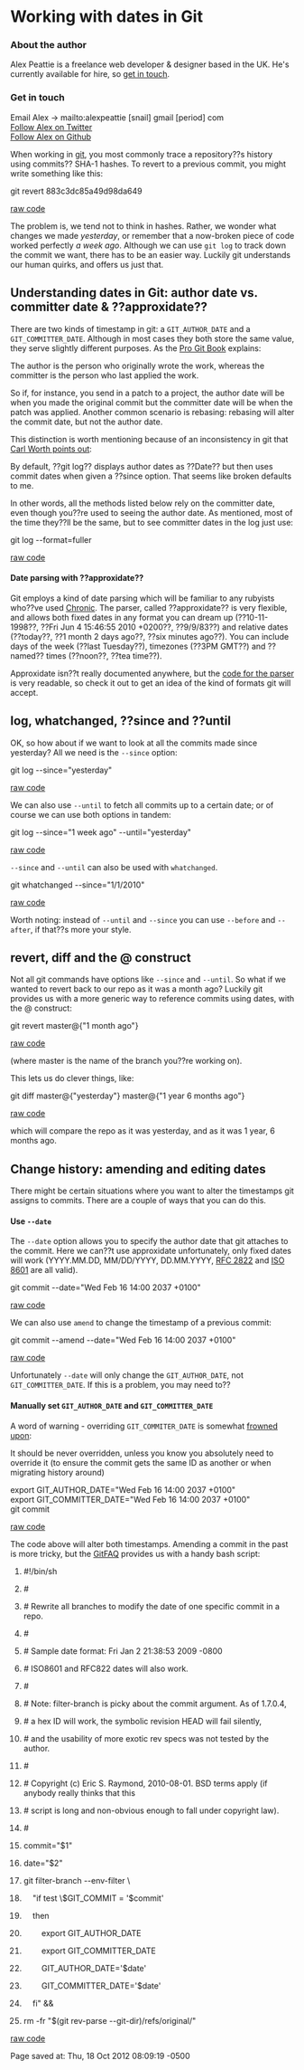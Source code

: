 <div id="wikitext">

<div class="vspace">

</div>

Working with dates in Git
=========================

<div class="frame rfloat">

### About the author

Alex Peattie is a freelance web developer & designer based in the UK.
He's currently available for hire, so [get in
touch](http://www.alexpeattie.com/contact/).

<div class="vspace">

</div>

### Get in touch

<span class="_deob"><span class="_t">Email Alex</span> -\> <span
class="_m">mailto:alexpeattie<span class="_a"> [snail] </span>gmail<span
class="_d"> [period] </span>com</span></span>\
[Follow Alex on Twitter](http://twitter.com/alexpeattie)\
[Follow Alex on Github](https://github.com/alexpeattie)

</div>

When working in [git](http://git-scm.com/), you most commonly trace a
repository??s history using commits?? SHA-1 hashes. To revert to a
previous commit, you might write something like this:

<div class="vspace">

</div>

<div id="sourceblock1" class="sourceblock">

<div class="sourceblocktext">

<div class="bash">

<span class="kw2">git revert</span> 883c3dc85a49d98da649

</div>

</div>

<div class="sourceblocklink">

[raw
code](http://wiki.tamouse.org?n=Technology.WorkingWithDatesInGit?action=sourceblock&num=1)

</div>

</div>

The problem is, we tend not to think in hashes. Rather, we wonder what
changes we made *yesterday*, or remember that a now-broken piece of code
worked perfectly *a week ago*. Although we can use `git log` to track
down the commit we want, there has to be an easier way. Luckily git
understands our human quirks, and offers us just that.

<div class="vspace">

</div>

Understanding dates in Git: author date vs. committer date & ??approxidate??
----------------------------------------------------------------------------

There are two kinds of timestamp in git: a `GIT_AUTHOR_DATE` and a
`GIT_COMMITTER_DATE`. Although in most cases they both store the same
value, they serve slightly different purposes. As the [Pro Git
Book](http://progit.org/book/ch2-3.html) explains:

<div class="vspace">

</div>

<div class="indent">

The author is the person who originally wrote the work, whereas the
committer is the person who last applied the work.

</div>

So if, for instance, you send in a patch to a project, the author date
will be when you made the original commit but the committer date will be
when the patch was applied. Another common scenario is rebasing:
rebasing will alter the commit date, but not the author date.

This distinction is worth mentioning because of an inconsistency in git
that [Carl Worth points out](http://cworth.org/hgbook-git/tour/):

<div class="vspace">

</div>

<div class="indent">

By default, ??git log?? displays author dates as ??Date?? but then uses
commit dates when given a ??since option. That seems like broken
defaults to me.

</div>

In other words, all the methods listed below rely on the committer date,
even though you??re used to seeing the author date. As mentioned, most
of the time they??ll be the same, but to see committer dates in the log
just use:

<div class="vspace">

</div>

<div id="sourceblock2" class="sourceblock">

<div class="sourceblocktext">

<div class="bash">

<span class="kw2">git log</span> <span
class="re5">--format</span>=fuller

</div>

</div>

<div class="sourceblocklink">

[raw
code](http://wiki.tamouse.org?n=Technology.WorkingWithDatesInGit?action=sourceblock&num=2)

</div>

</div>

<div class="vspace">

</div>

#### Date parsing with ??approxidate??

Git employs a kind of date parsing which will be familiar to any
rubyists who??ve used [Chronic](http://chronic.rubyforge.org/). The
parser, called ??approxidate?? is very flexible, and allows both fixed
dates in any format you can dream up (??10-11-1998??, ??Fri Jun 4
15:46:55 2010 +0200??, ??9/9/83??) and relative dates (??today??, ??1
month 2 days ago??, ??six minutes ago??). You can include days of the
week (??last Tuesday??), timezones (??3PM GMT??) and ??named?? times
(??noon??, ??tea time??).

Approxidate isn??t really documented anywhere, but the [code for the
parser](https://github.com/git/git/blob/master/date.c) is very readable,
so check it out to get an idea of the kind of formats git will accept.

<div class="vspace">

</div>

log, whatchanged, ??since and ??until
-------------------------------------

OK, so how about if we want to look at all the commits made since
yesterday? All we need is the `--since` option:

<div class="vspace">

</div>

<div id="sourceblock3" class="sourceblock">

<div class="sourceblocktext">

<div class="bash">

<span class="kw2">git log</span> <span class="re5">--since</span>=<span
class="st0">"yesterday"</span>

</div>

</div>

<div class="sourceblocklink">

[raw
code](http://wiki.tamouse.org?n=Technology.WorkingWithDatesInGit?action=sourceblock&num=3)

</div>

</div>

We can also use `--until` to fetch all commits up to a certain date; or
of course we can use both options in tandem:

<div class="vspace">

</div>

<div id="sourceblock4" class="sourceblock">

<div class="sourceblocktext">

<div class="bash">

<span class="kw2">git log</span> <span class="re5">--since</span>=<span
class="st0">"1 week ago"</span> <span class="re5">--until</span>=<span
class="st0">"yesterday"</span>

</div>

</div>

<div class="sourceblocklink">

[raw
code](http://wiki.tamouse.org?n=Technology.WorkingWithDatesInGit?action=sourceblock&num=4)

</div>

</div>

`--since` and `--until` can also be used with `whatchanged`.

<div class="vspace">

</div>

<div id="sourceblock5" class="sourceblock">

<div class="sourceblocktext">

<div class="bash">

<span class="kw2">git whatchanged</span> <span
class="re5">--since</span>=<span class="st0">"1/1/2010"</span>

</div>

</div>

<div class="sourceblocklink">

[raw
code](http://wiki.tamouse.org?n=Technology.WorkingWithDatesInGit?action=sourceblock&num=5)

</div>

</div>

Worth noting: instead of `--until` and `--since` you can use `--before`
and `--after`, if that??s more your style.

<div class="vspace">

</div>

revert, diff and the @ construct
--------------------------------

Not all git commands have options like `--since` and `--until`. So what
if we wanted to revert back to our repo as it was a month ago? Luckily
git provides us with a more generic way to reference commits using
dates, with the @ construct:

<div class="vspace">

</div>

<div id="sourceblock6" class="sourceblock">

<div class="sourceblocktext">

<div class="bash">

<span class="kw2">git revert</span> master<span
class="sy0">@</span><span class="br0">{</span><span class="st0">"1 month
ago"</span><span class="br0">}</span>

</div>

</div>

<div class="sourceblocklink">

[raw
code](http://wiki.tamouse.org?n=Technology.WorkingWithDatesInGit?action=sourceblock&num=6)

</div>

</div>

(where master is the name of the branch you??re working on).

This lets us do clever things, like:

<div class="vspace">

</div>

<div id="sourceblock7" class="sourceblock">

<div class="sourceblocktext">

<div class="bash">

<span class="kw2">git diff</span> master<span class="sy0">@</span><span
class="br0">{</span><span class="st0">"yesterday"</span><span
class="br0">}</span> master<span class="sy0">@</span><span
class="br0">{</span><span class="st0">"1 year 6 months ago"</span><span
class="br0">}</span>

</div>

</div>

<div class="sourceblocklink">

[raw
code](http://wiki.tamouse.org?n=Technology.WorkingWithDatesInGit?action=sourceblock&num=7)

</div>

</div>

which will compare the repo as it was yesterday, and as it was 1 year, 6
months ago.

<div class="vspace">

</div>

Change history: amending and editing dates
------------------------------------------

There might be certain situations where you want to alter the timestamps
git assigns to commits. There are a couple of ways that you can do this.

<div class="vspace">

</div>

#### Use `--date`

The `--date` option allows you to specify the author date that git
attaches to the commit. Here we can??t use approxidate unfortunately,
only fixed dates will work (YYYY.MM.DD, MM/DD/YYYY, DD.MM.YYYY, [RFC
2822](http://www.apps.ietf.org/rfc/rfc2822.html#sec-3.3) and [ISO
8601](http://en.wikipedia.org/wiki/ISO_8601) are all valid).

<div class="vspace">

</div>

<div id="sourceblock8" class="sourceblock">

<div class="sourceblocktext">

<div class="bash">

<span class="kw2">git commit</span> <span
class="re5">--date</span>=<span class="st0">"Wed Feb 16 14:00
2037 +0100"</span>

</div>

</div>

<div class="sourceblocklink">

[raw
code](http://wiki.tamouse.org?n=Technology.WorkingWithDatesInGit?action=sourceblock&num=8)

</div>

</div>

We can also use `amend` to change the timestamp of a previous commit:

<div class="vspace">

</div>

<div id="sourceblock9" class="sourceblock">

<div class="sourceblocktext">

<div class="bash">

<span class="kw2">git commit</span> <span class="re5">--amend</span>
<span class="re5">--date</span>=<span class="st0">"Wed Feb 16 14:00
2037 +0100"</span>

</div>

</div>

<div class="sourceblocklink">

[raw
code](http://wiki.tamouse.org?n=Technology.WorkingWithDatesInGit?action=sourceblock&num=9)

</div>

</div>

Unfortunately `--date` will only change the `GIT_AUTHOR_DATE`, not
`GIT_COMMITTER_DATE`. If this is a problem, you may need to??

<div class="vspace">

</div>

#### Manually set `GIT_AUTHOR_DATE` and `GIT_COMMITTER_DATE`

A word of warning - overriding `GIT_COMMITER_DATE` is somewhat [frowned
upon](http://www.kernel.org/pub/software/scm/cogito/docs/cg-commit.1.html):

<div class="vspace">

</div>

<div class="indent">

It should be never overridden, unless you know you absolutely need to
override it (to ensure the commit gets the same ID as another or when
migrating history around)

</div>

<div class="vspace">

</div>

<div id="sourceblock10" class="sourceblock">

<div class="sourceblocktext">

<div class="bash">

<span class="kw3">export</span> <span
class="re2">GIT\_AUTHOR\_DATE</span>=<span class="st0">"Wed Feb 16 14:00
2037 +0100"</span>\
 <span class="kw3">export</span> <span
class="re2">GIT\_COMMITTER\_DATE</span>=<span class="st0">"Wed Feb 16
14:00 2037 +0100"</span>\
 <span class="kw2">git commit</span>

</div>

</div>

<div class="sourceblocklink">

[raw
code](http://wiki.tamouse.org?n=Technology.WorkingWithDatesInGit?action=sourceblock&num=10)

</div>

</div>

The code above will alter both timestamps. Amending a commit in the past
is more tricky, but the
[GitFAQ](https://git.wiki.kernel.org/index.php/GitFaq#How_can_I_tweak_the_date_of_a_commit_in_the_repo.3F)
provides us with a handy bash script:

<div class="vspace">

</div>

<div id="sourceblock11" class="sourceblock">

<div class="sourceblocktext">

<div class="bash">

1.  <div class="de1">

    <span class="co0">\#!/bin/sh</span>

    </div>

2.  <div class="de1">

    <span class="co0">\#</span>

    </div>

3.  <div class="de1">

    <span class="co0">\# Rewrite all branches to modify the date of one
    specific commit in a repo.</span>

    </div>

4.  <div class="de1">

    <span class="co0">\#</span>

    </div>

5.  <div class="de2">

    <span class="co0">\# Sample date format: Fri Jan 2 21:38:53
    2009 -0800</span>

    </div>

6.  <div class="de1">

    <span class="co0">\# ISO8601 and RFC822 dates will also work.</span>

    </div>

7.  <div class="de1">

    <span class="co0">\#</span>

    </div>

8.  <div class="de1">

    <span class="co0">\# Note: filter-branch is picky about the commit
    argument. As of 1.7.0.4,</span>

    </div>

9.  <div class="de1">

    <span class="co0">\# a hex ID will work, the symbolic revision HEAD
    will fail silently,</span>

    </div>

10. <div class="de2">

    <span class="co0">\# and the usability of more exotic rev specs was
    not tested by the author.</span>

    </div>

11. <div class="de1">

    <span class="co0">\#</span>

    </div>

12. <div class="de1">

    <span class="co0">\# Copyright (c) Eric S. Raymond, 2010-08-01. BSD
    terms apply (if anybody really thinks that this</span>

    </div>

13. <div class="de1">

    <span class="co0">\# script is long and non-obvious enough to fall
    under copyright law).</span>

    </div>

14. <div class="de1">

    <span class="co0">\#</span>

    </div>

15. <div class="de2">

    <span class="re2">commit</span>=<span class="st0">"\$1"</span>

    </div>

16. <div class="de1">

    <span class="re2">date</span>=<span class="st0">"\$2"</span>

    </div>

17. <div class="de1">

    <span class="kw2">git filter-branch</span> <span
    class="re5">--env-filter</span> \\

    </div>

18. <div class="de1">

        <span class="st0">"if test <span
    class="es1">\\\$</span>GIT\_COMMIT = '<span
    class="es2">\$commit</span>'</span>

    </div>

19. <div class="de1">

    <span class="st0">     then</span>

    </div>

20. <div class="de2">

    <span class="st0">         export GIT\_AUTHOR\_DATE</span>

    </div>

21. <div class="de1">

    <span class="st0">         export GIT\_COMMITTER\_DATE</span>

    </div>

22. <div class="de1">

    <span class="st0">         GIT\_AUTHOR\_DATE='<span
    class="es2">\$date</span>'</span>

    </div>

23. <div class="de1">

    <span class="st0">         GIT\_COMMITTER\_DATE='<span
    class="es2">\$date</span>'</span>

    </div>

24. <div class="de1">

    <span class="st0">     fi"</span> <span class="sy0">&&</span>

    </div>

25. <div class="de2">

    <span class="kw2">rm</span> <span class="re5">-fr</span> <span
    class="st0">"<span class="es4">\$(git
    rev-parse --git-dir)</span>/refs/original/"</span>

    </div>

</div>

</div>

<div class="sourceblocklink">

[raw
code](http://wiki.tamouse.org?n=Technology.WorkingWithDatesInGit?action=sourceblock&num=11)

</div>

</div>

<div class="vspace">

</div>

<div style="display: none;">

Summary: Working with Dates in Git - Alex Peattie Blog Post Tags: git
Source: <http://www.alexpeattie.com/blog/working-with-dates-in-git/>
Parent: (Technology.)Git includeme:
[Technology.Git](http://wiki.tamouse.org?n=Technology.Git?action=print)
Categories:[Articles](http://wiki.tamouse.org?n=Category.Articles)

</div>

Page saved at: Thu, 18 Oct 2012 08:09:19 -0500

<div class="vspace">

</div>

</div>
